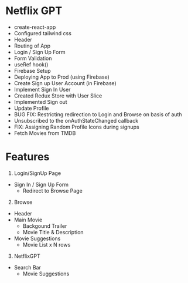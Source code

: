 # Netflix GPT

- create-react-app
- Configured tailwind css
- Header
- Routing of App
- Login / Sign Up Form
- Form Validation
- useRef hook()
- Firebase Setup
- Deploying App to Prod (using Firebase)
- Create Sign up User Account (in Firebase)
- Implement Sign In User
- Created Redux Store with User Slice
- Implemented Sign out
- Update Profile
- BUG FIX: Restricting redirection to Login and Browse on basis of auth
- Unsubscribed to the onAuthStateChanged callback
- FIX: Assigning Random Profile Icons during signups
- Fetch Movies from TMDB

# Features

1. Login/SignUp Page

- Sign In / Sign Up Form
  - Redirect to Browse Page

2. Browse

- Header
- Main Movie
  - Backgound Trailer
  - Movie Title & Description
- Movie Suggestions
  - Movie List x N rows

3. NetflixGPT

- Search Bar
  - Movie Suggestions
